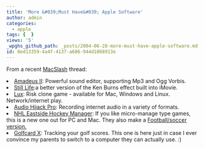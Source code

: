 ```yaml
---
title: 'More &#039;Must Have&#039; Apple Software'
author: admin
categories:
  - apple
tags: {  }
views: '5'
_wpghs_github_path: _posts/2004-06-28-more-must-have-apple-software.md
id: 0ed13359-4a4f-4137-a606-944d1068913e
---
```

<p>From a recent <a href="http://www.macslash.com">MacSlash</a> thread:</p>
<li><a href="http://www.hairersoft.com/Amadeus.html">Amadeus II</a>: Powerful sound editor, supporting Mp3 and Ogg Vorbis.</li>
<li><a href="http://www.grantedsw.com/still-life/">Still Life</a>:a better version of the Ken Burns effect built into iMovie.</li>
<li><a href="http://www.sillysoft.net/">Lux</a>: Risk clone game - available for Mac, Windows and Linux.  Network/internet play.</li>
<li><a href="http://www.rogueamoeba.com/">Audio Hijack Pro</a>: Recording internet audio in a variety of formats.</li>
<li><a href="http://www.sigames.com/softography.php?type=view&amp;id=14">NHL Eastside Hockey Manager</a>: If you like micro-manage type games, this is a new one out for PC and Mac.  They also make a <a href="http://www.sigames.com/downloads.php?type=game&amp;id=13">Football/soccer version.</a></li>
<li><a href="http://www.versiontracker.com/dyn/moreinfo/macosx/17554">Golfcard X</a>: Tracking your golf scores.  This one is here just in case I ever convince my parents to switch to a computer they can actually use.  :)</li>
